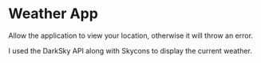 # Weather App
 
Allow the application to view your location, otherwise it will throw an error. 

I used the DarkSky API along with Skycons to display the current weather. 
